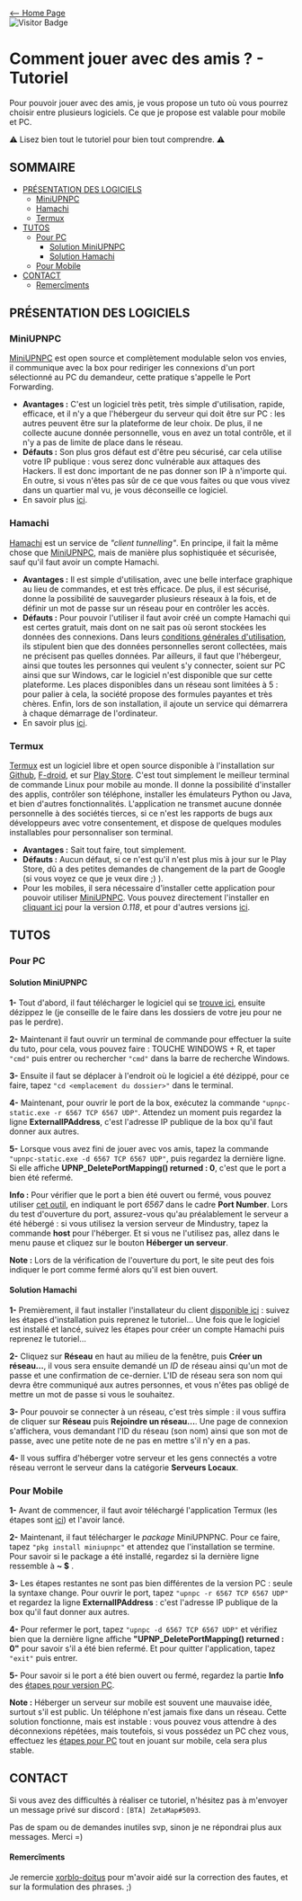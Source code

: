 [<-- Home Page](/) <br>
![Visitor Badge](https://visitor-badge.laobi.icu/badge?page_id=ZetaMap.zetamap-github-io.mindustry_hosting)
# Comment jouer avec des amis ? - Tutoriel
Pour pouvoir jouer avec des amis, je vous propose un tuto où vous pourrez choisir entre plusieurs logiciels. Ce que je propose est valable pour mobile et PC.

⚠️ Lisez bien tout le tutoriel pour bien tout comprendre. ⚠️



## SOMMAIRE
* [PRÉSENTATION DES LOGICIELS](#présentation)
  * [MiniUPNPC](#miniupnpc)
  * [Hamachi](#hamachi)
  * [Termux](#termux)
* [TUTOS](#tutos)
   * [Pour PC](#pc)
      * [Solution MiniUPNPC](#solution-miniupnpc)
      * [Solution Hamachi](#solution-hamachi)
   * [Pour Mobile](#mobile)
* [CONTACT](#contact)
  * [Remercîments](#thanks)



## PRÉSENTATION DES LOGICIELS <a id="présentation"></a>
### MiniUPNPC <a id="miniupnpc"></a>
[MiniUPNPC](http://miniupnp.free.fr/) est open source et complètement modulable selon vos envies, il communique avec la box pour rediriger les connexions d'un port sélectionné au PC du demandeur, cette pratique s'appelle le Port Forwarding.
* **Avantages :** C'est un logiciel très petit, très simple d'utilisation, rapide, efficace, et il n'y a que l'hébergeur du serveur qui doit être sur PC : les autres peuvent être sur la plateforme de leur choix. De plus, il ne collecte aucune donnée personnelle, vous en avez un total contrôle, et il n'y a pas de limite de place dans le réseau.
* **Défauts :** Son plus gros défaut est d'être peu sécurisé, car cela utilise votre IP publique : vous serez donc vulnérable aux attaques des Hackers. Il est donc important de ne pas donner son IP à n'importe qui. En outre, si vous n'êtes pas sûr de ce que vous faites ou que vous vivez dans un quartier mal vu, je vous déconseille ce logiciel.
* En savoir plus [ici](http://miniupnp.free.fr/).

### Hamachi <a id="hamachi"></a>
[Hamachi](https://www.vpn.net/) est un service de *"client tunnelling"*. En principe, il fait la même chose que [MiniUPNPC](#miniupnpc), mais de manière plus sophistiquée et sécurisée, sauf qu'il faut avoir un compte Hamachi.
* **Avantages :** Il est simple d'utilisation, avec une belle interface graphique au lieu de commandes, et est très efficace. De plus, il est sécurisé, donne la possibilité de sauvegarder plusieurs réseaux à la fois, et de définir un mot de passe sur un réseau pour en contrôler les accès.
* **Défauts :** Pour pouvoir l'utiliser il faut avoir créé un compte Hamachi qui est certes gratuit, mais dont on ne sait pas où seront stockées les données des connexions. Dans leurs [conditions générales d'utilisation](https://www.goto.com/fr/company/legal), ils stipulent bien que des données personnelles seront collectées, mais ne précisent pas quelles données. Par ailleurs, il faut que l'hébergeur, ainsi que toutes les personnes qui veulent s'y connecter, soient sur PC ainsi que sur Windows, car le logiciel n'est disponible que sur cette plateforme. Les places disponibles dans un réseau sont limitées à 5 : pour palier à cela, la société propose des formules payantes et très chères. Enfin, lors de son installation, il ajoute un service qui démarrera à chaque démarrage de l'ordinateur.
* En savoir plus [ici](https://vpn.net/).

### Termux <a id="termux"></a>
[Termux](https://termux.com/) est un logiciel libre et open source disponible à l'installation sur [Github](https://github.com/termux/termux-app), [F-droid](https://f-droid.org/en/packages/com.termux/), et sur [Play Store](https://play.google.com/store/apps/details?id=com.termux). C'est tout simplement le meilleur terminal de commande Linux pour mobile au monde. Il donne la possibilité d'installer des applis, contrôler son téléphone, installer les émulateurs Python ou Java, et bien d'autres fonctionnalités. L'application ne transmet aucune donnée personnelle à des sociétés tierces, si ce n'est les rapports de bugs aux développeurs avec votre consentement, et dispose de quelques modules installables pour personnaliser son terminal.
* **Avantages :** Sait tout faire, tout simplement.
* **Défauts :** Aucun défaut, si ce n'est qu'il n'est plus mis à jour sur le Play Store, dû a des petites demandes de changement de la part de Google (si vous voyez ce que je veux dire ;) ).
* Pour les mobiles, il sera nécessaire d'installer cette application pour pouvoir utiliser [MiniUPNPC](/MiniUPNPC). Vous pouvez directement l'installer en [cliquant ici](https://f-droid.org/repo/com.termux_118.apk) pour la version *0.118*, et pour d'autres versions [ici](https://github.com/termux/termux-app/releases).



## TUTOS <a id="tutos"></a>
### Pour PC <a id="pc"></a>
#### Solution MiniUPNPC <a id="solution-miniupnpc"></a>
**1-** Tout d'abord, il faut télécharger le logiciel qui se [trouve ici](http://miniupnp.free.fr/files/download.php?file=upnpc-exe-win32-20150918.zip), ensuite dézippez le (je conseille de le faire dans les dossiers de votre jeu pour ne pas le perdre).

**2-** Maintenant il faut ouvrir un terminal de commande pour effectuer la suite du tuto, pour cela, vous pouvez faire : TOUCHE WINDOWS + R, et taper ``"cmd"`` puis entrer ou rechercher ``"cmd"`` dans la barre de recherche Windows.

**3-** Ensuite il faut se déplacer à l'endroit où le logiciel a été dézippé, pour ce faire, tapez ``"cd <emplacement du dossier>"`` dans le terminal.

**4-** Maintenant, pour ouvrir le port de la box, exécutez la commande ``"upnpc-static.exe -r 6567 TCP 6567 UDP"``. Attendez un moment puis regardez la ligne **ExternalIPAddress**, c'est l'adresse IP publique de la box qu'il faut donner aux autres.

**5-** Lorsque vous avez fini de jouer avec vos amis, tapez la commande ``"upnpc-static.exe -d 6567 TCP 6567 UDP"``, puis regardez la dernière ligne. Si elle affiche **UPNP_DeletePortMapping() returned : 0**, c'est que le port a bien été refermé.


**Info :**
Pour vérifier que le port a bien été ouvert ou fermé, vous pouvez utiliser [cet outil](https://www.yougetsignal.com/tools/open-ports/), en indiquant le port *6567* dans le cadre **Port Number**. Lors du test d'ouverture du port, assurez-vous qu'au préalablement le serveur a été hébergé : si vous utilisez la version serveur de Mindustry, tapez la commande **host** pour l'héberger. Et si vous ne l'utilisez pas, allez dans le menu pause et cliquez sur le bouton **Héberger un serveur**.

**Note :**
Lors de la vérification de l'ouverture du port, le site peut des fois indiquer le port comme fermé alors qu'il est bien ouvert.

#### Solution Hamachi <a id="solution-hamachi"></a>
**1-** Premièrement, il faut installer l'installateur du client [disponible ici](https://www.vpn.net/) : suivez les étapes d'installation puis reprenez le tutoriel... Une fois que le logiciel est installé et lancé, suivez les étapes pour créer un compte Hamachi puis reprenez le tutoriel...

**2-** Cliquez sur **Réseau** en haut au milieu de la fenêtre, puis **Créer un réseau...**, il vous sera ensuite demandé un *ID* de réseau ainsi qu'un mot de passe et une confirmation de ce-dernier. L'ID de réseau sera son nom qui devra être communiqué aux autres personnes, et vous n'êtes pas obligé de mettre un mot de passe si vous le souhaitez.

**3-** Pour pouvoir se connecter à un réseau, c'est très simple : il vous suffira de cliquer sur **Réseau** puis **Rejoindre un réseau...**. Une page de connexion s'affichera, vous demandant l'ID du réseau (son nom) ainsi que son mot de passe, avec une petite note de ne pas en mettre s'il n'y en a pas.

**4-** Il vous suffira d'héberger votre serveur et les gens connectés a votre réseau verront le serveur dans la catégorie **Serveurs Locaux**.


### Pour Mobile <a id="mobile"></a>
**1-** Avant de commencer, il faut avoir téléchargé l'application Termux (les étapes sont [ici](#termux)) et l'avoir lancé.

**2-** Maintenant, il faut télécharger le *package* MiniUPNPNC. Pour ce faire, tapez ``"pkg install miniupnpc"`` et attendez que l'installation se termine. Pour savoir si le package a été installé, regardez si la dernière ligne ressemble à **\~ \$** .

**3-** Les étapes restantes ne sont pas bien différentes de la version PC : seule la syntaxe change. Pour ouvrir le port, tapez ``"upnpc -r 6567 TCP 6567 UDP"`` et regardez la ligne **ExternalIPAddress** : c'est l'adresse IP publique de la box qu'il faut donner aux autres.

**4-** Pour refermer le port, tapez ``"upnpc -d 6567 TCP 6567 UDP"`` et vérifiez bien que la dernière ligne affiche **"UPNP_DeletePortMapping() returned : 0"** pour savoir s'il a été bien refermé. Et pour quitter l'application, tapez ``"exit"`` puis entrer.

**5-** Pour savoir si le port a été bien ouvert ou fermé, regardez la partie **Info** des [étapes pour version PC](#solution-miniupnpc).


**Note :**
Héberger un serveur sur mobile est souvent une mauvaise idée, surtout s'il est public. Un téléphone n'est jamais fixe dans un réseau. Cette solution fonctionne, mais est instable : vous pouvez vous attendre à des déconnexions répétées, mais toutefois, si vous possédez un PC chez vous, effectuez les [étapes pour PC](#solution-miniupnpc) tout en jouant sur mobile, cela sera plus stable.



## CONTACT <a id="contact"></a>
Si vous avez des difficultés à réaliser ce tutoriel, n'hésitez pas à m'envoyer un message privé sur discord : ``[BTA] ZetaMap#5093``. 

Pas de spam ou de demandes inutiles svp, sinon je ne répondrai plus aux messages. Merci =)
#### Remercîments <a id="thanks"></a>
Je remercie [xorblo-doitus](https://github.com/xorblo-doitus) pour m'avoir aidé sur la correction des fautes, et sur la formulation des phrases. ;)
